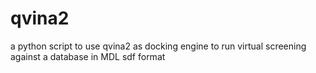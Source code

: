 # qvina2
a python script to use qvina2 as docking engine to run virtual screening against a database in MDL sdf format 
